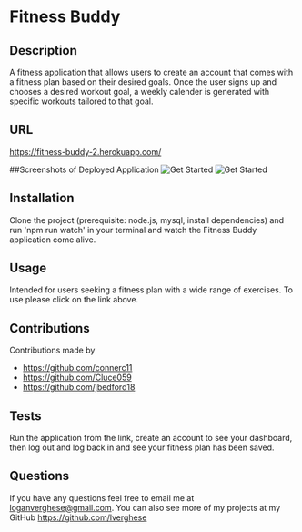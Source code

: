 # Fitness Buddy

  ## Description
   A fitness application that allows users to create an account that comes with a fitness plan based on their desired goals. Once the user signs up and chooses a desired workout goal, a weekly calender is generated with specific workouts tailored to that goal.
  
  ## URL
https://fitness-buddy-2.herokuapp.com/

  ##Screenshots of Deployed Application
  ![Get Started](./views/image-1.png)
  ![Get Started](./views/image-2.png)

  ## Installation
  Clone the project (prerequisite: node.js, mysql, install dependencies) and run 'npm run watch' in your terminal and watch the Fitness Buddy application come alive.
  
  ## Usage
  Intended for users seeking a fitness plan with a wide range of exercises.
  To use please click on the link above.
  
  ## Contributions
  Contributions made by
  * https://github.com/connerc11
  * https://github.com/Cluce059
  * https://github.com/jbedford18
  
  ## Tests
   Run the application from the link, create an account to see your dashboard, then log out and log back in and see your fitness plan has been saved.
    
    
  ## Questions
 If you have any questions feel free to email me at loganverghese@gmail.com.
 You can also see more of my projects at my GitHub https://github.com/lverghese
